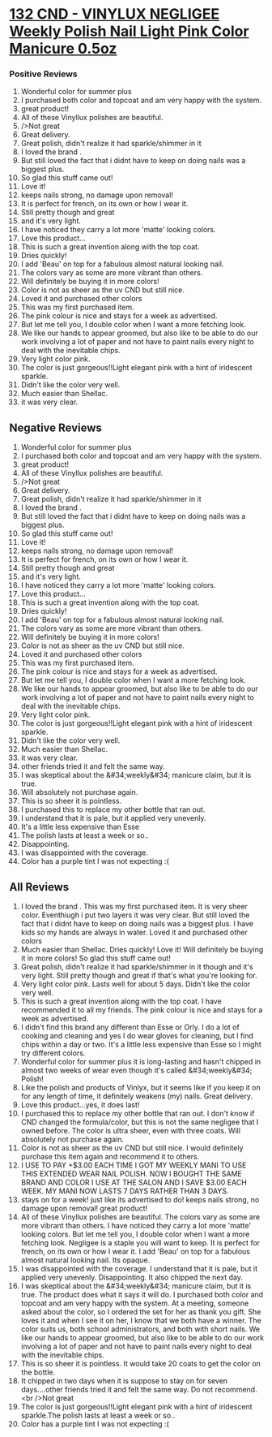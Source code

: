 # [132 CND - VINYLUX NEGLIGEE Weekly Polish Nail Light Pink Color Manicure 0.5oz](https://products.checkmycream.com/products/132-CND-VINYLUX-NEGLIGEE-Weekly-Polish-Nail-Light-Pink-Color-Manicure-0.5oz.html)

### Positive Reviews

<ol>
      <li>Wonderful color for summer plus</li>
      <li>I purchased both color and topcoat and am very happy with the system.  </li>
      <li>great product!</li>
      <li>All of these Vinyllux polishes are beautiful.</li>
      <li>/&gt;Not great</li>
      <li>Great delivery.</li>
      <li>Great polish, didn&#x27;t realize it had sparkle/shimmer in it</li>
      <li>I loved the brand .</li>
      <li>But still loved the fact that i didnt have to keep on doing nails was a biggest plus.</li>
      <li>So glad this stuff came out!</li>
      <li>Love it!</li>
      <li>keeps nails strong, no damage upon removal!</li>
      <li>It is perfect for french, on its own or how I wear it.</li>
      <li>Still pretty though and great</li>
      <li>and it&#x27;s very light.</li>
      <li>I have noticed they carry a lot more &#x27;matte&#x27; looking colors.</li>
      <li>Love this product...</li>
      <li>This is such a great invention along with the top coat.</li>
      <li>Dries quickly!</li>
      <li>I add &#x27;Beau&#x27; on top for a fabulous almost natural looking nail.</li>
      <li>The colors vary as some are more vibrant than others.</li>
      <li>Will definitely be buying it in more colors!</li>
      <li>Color is not as sheer as the uv CND but still nice.</li>
      <li>Loved it and purchased other colors</li>
      <li>This was my first purchased item.</li>
      <li>The pink colour is nice and stays for a week as advertised.</li>
      <li>But let me tell you, I double color when I want a more fetching look.</li>
      <li>We like our hands to appear groomed, but also like to be able to do our work involving a lot of paper and not have to paint nails every night to deal with the inevitable chips.</li>
      <li>Very light color pink.</li>
      <li>The color is just gorgeous!!Light elegant pink with a hint of iridescent sparkle.</li>
      <li>Didn&#x27;t like the color very well.</li>
      <li>Much easier than Shellac.</li>
      <li>it was very clear.</li>
</ol>


<h2>Negative Reviews</h2>
<ol>
<li> Wonderful color for summer plus</li>
<li> I purchased both color and topcoat and am very happy with the system.  </li>
<li> great product!</li>
<li> All of these Vinyllux polishes are beautiful.</li>
<li> /&gt;Not great</li>
<li> Great delivery.</li>
<li> Great polish, didn&#x27;t realize it had sparkle/shimmer in it</li>
<li> I loved the brand .</li>
<li> But still loved the fact that i didnt have to keep on doing nails was a biggest plus.</li>
<li> So glad this stuff came out!</li>
<li> Love it!</li>
<li> keeps nails strong, no damage upon removal!</li>
<li> It is perfect for french, on its own or how I wear it.</li>
<li> Still pretty though and great</li>
<li> and it&#x27;s very light.</li>
<li> I have noticed they carry a lot more &#x27;matte&#x27; looking colors.</li>
<li> Love this product...</li>
<li> This is such a great invention along with the top coat.</li>
<li> Dries quickly!</li>
<li> I add &#x27;Beau&#x27; on top for a fabulous almost natural looking nail.</li>
<li> The colors vary as some are more vibrant than others.</li>
<li> Will definitely be buying it in more colors!</li>
<li> Color is not as sheer as the uv CND but still nice.</li>
<li> Loved it and purchased other colors</li>
<li> This was my first purchased item.</li>
<li> The pink colour is nice and stays for a week as advertised.</li>
<li> But let me tell you, I double color when I want a more fetching look.</li>
<li> We like our hands to appear groomed, but also like to be able to do our work involving a lot of paper and not have to paint nails every night to deal with the inevitable chips.</li>
<li> Very light color pink.</li>
<li> The color is just gorgeous!!Light elegant pink with a hint of iridescent sparkle.</li>
<li> Didn&#x27;t like the color very well.</li>
<li> Much easier than Shellac.</li>
<li> it was very clear.</li>
<li> other friends tried it and felt the same way.</li>
<li> I was skeptical about the &amp;#34;weekly&amp;#34; manicure claim, but it is true.  </li>
<li> Will absolutely not purchase again.</li>
<li> This is so sheer it is pointless.</li>
<li> I purchased this to replace my other bottle that ran out.</li>
<li> I understand that it is pale, but it applied very unevenly.</li>
<li> It&#x27;s a little less expensive than Esse</li>
<li> The polish lasts at least a week or so..</li>
<li> Disappointing.</li>
<li> I was disappointed with the coverage.</li>
<li> Color has a purple tint I was not expecting :(</li>
</ol>

<h2>All Reviews</h2>

<ol>
    <li> I loved the brand . This was my first purchased item. It is very sheer color. Eventhiugh i put two layers it was very clear. But still loved the fact that i didnt have to keep on doing nails was a biggest plus. I have kids so my hands are always in water. Loved it and purchased other colors</li>
    <li> Much easier than Shellac. Dries quickly! Love it! Will definitely be buying it in more colors! So glad this stuff came out!</li>
    <li> Great polish, didn&#x27;t realize it had sparkle/shimmer in it though and it&#x27;s very light. Still pretty though and great if that&#x27;s what you&#x27;re looking for.</li>
    <li> Very light color pink. Lasts well for about 5 days. Didn&#x27;t like the color very well.</li>
    <li> This is such a great invention along with the top coat. I have recommended it to all my friends. The pink colour is nice and stays for a week as advertised.</li>
    <li> I didn&#x27;t find this brand any different than Esse or Orly.  I do a lot of cooking and cleaning and yes I do wear gloves for cleaning, but I find chips within a day or two.  It&#x27;s a little less expensive than Esse so I might try different colors.</li>
    <li> Wonderful color for summer plus it is long-lasting and hasn&#x27;t chipped in almost two weeks of wear even though it&#x27;s called &amp;#34;weekly&amp;#34; Polish!</li>
    <li> Like the polish and products of Vinlyx, but it seems like if you keep it on for any length of time, it definitely weakens (my) nails.  Great delivery.</li>
    <li> Love this product...yes, it does last!</li>
    <li> I purchased this to replace my other bottle that ran out. I don&#x27;t know if CND changed the formula/color, but this is not the same negligee that I owned before. The color is ultra sheer, even with three coats. Will absolutely not purchase again.</li>
    <li> Color is not as sheer as the uv CND but still nice. I would definitely purchase this item again and recommend it to others.</li>
    <li> I USE TO PAY +$3.00 EACH TIME I GOT MY WEEKLY MANI TO USE THIS EXTENDED WEAR NAIL POLISH.  NOW I BOUGHT THE SAME BRAND AND COLOR I USE AT THE SALON AND I SAVE $3.00 EACH WEEK.  MY MANI NOW LASTS 7 DAYS RATHER THAN 3 DAYS.</li>
    <li> stays on for a week! just like its advertised to do! keeps nails strong, no damage upon removal! great product!</li>
    <li> All of these Vinyllux polishes are beautiful. The colors vary as some are more vibrant than others. I have noticed they carry a lot more &#x27;matte&#x27; looking colors. But let me tell you, I double color when I want a more fetching look. Negligee is a staple you will want to keep. It is perfect for french, on its own or how I wear it. I add &#x27;Beau&#x27; on top for a fabulous almost natural looking nail. Its opaque.</li>
    <li> I was disappointed with the coverage. I understand that it is pale, but it applied very unevenly. Disappointing. It also chipped the next day.</li>
    <li> I was skeptical about the &amp;#34;weekly&amp;#34; manicure claim, but it is true.  The product does what it says it will do.  I purchased both color and topcoat and am very happy with the system.  At a meeting, someone asked about the color, so I ordered the set for her as thank you gift.  She loves it and when I see it on her, I know that we both have a winner.  The color suits us, both school administrators, and both with short nails.  We like our hands to appear groomed, but also like to be able to do our work involving a lot of paper and not have to paint nails every night to deal with the inevitable chips.</li>
    <li> This is so sheer it is pointless. It would take 20 coats to get the color on the bottle.</li>
    <li> It chipped in two days when it is suppose to stay on for seven days....other friends tried it and felt the same way. Do not recommend.&lt;br /&gt;Not great</li>
    <li> The color is just gorgeous!!Light elegant pink with a hint of iridescent sparkle.The polish lasts at least a week or so..</li>
    <li> Color has a purple tint I was not expecting :(</li>
</ol>




